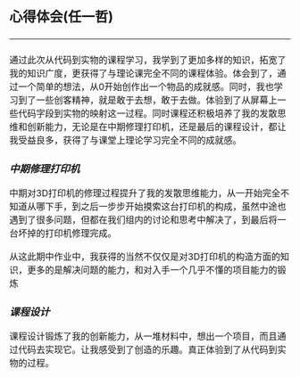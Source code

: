# <font size = 5> 心得体会(任一哲)

---

<font size = 3> 通过此次从代码到实物的课程学习，我学到了更加多样的知识，拓宽了我的知识广度，更获得了与理论课完全不同的课程体验。体会到了，通过一个简单的想法，从0开始创作出一个物品的成就感。同时，我也学习到了一些创客精神，就是敢于去想，敢于去做。体验到了从屏幕上一些代码字段到实物的映射这一过程。同时课程还积极培养了我的发散思维和创新能力，无论是在中期修理打印机，还是最后的课程设计，都让我受益良多，获得了与课堂上理论学习完全不同的成就感。

### <font size = 4> ***中期修理打印机***

<font size = 3> 中期对3D打印机的修理过程提升了我的发散思维能力，从一开始完全不知道从哪下手，到之后一步步开始摸索这台打印机的构成，虽然中途也遇到了很多问题，但都在我们组内的讨论和思考中解决了，到最后将一台坏掉的打印机修理完成。

从这此期中作业中，我获得的当然不仅仅是对3D打印机的构造方面的知识，更多的是解决问题的能力，和对入手一个几乎不懂的项目能力的锻炼


### <font size = 4> ***课程设计***

<font size = 3> 课程设计锻炼了我的创新能力，从一堆材料中，想出一个项目，而且通过代码去实现它。让我感受到了创造的乐趣。真正体验到了从代码到实物的过程。



